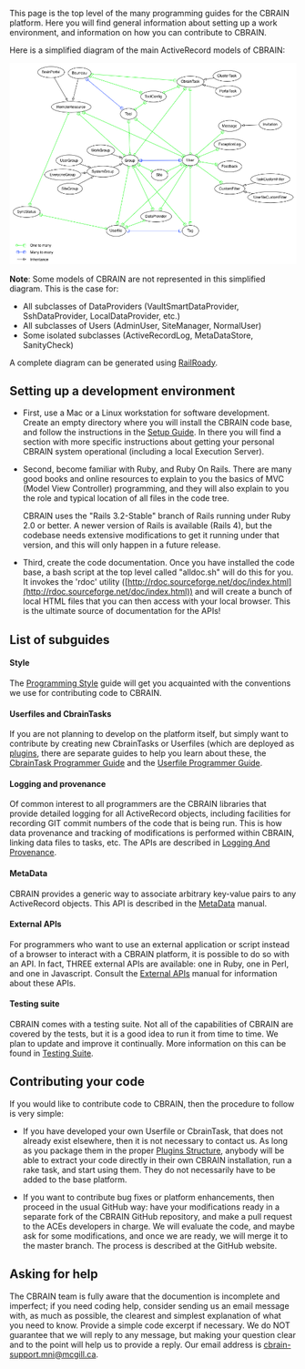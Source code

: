 This page is the top level of the many programming guides
for the CBRAIN platform. Here you will find general information
about setting up a work environment, and information on how 
you can contribute to CBRAIN.

Here is a simplified diagram of the main ActiveRecord models of CBRAIN:

[![Diagram_models](images/Diagram_models.png)](/Diagram_models.png)

**Note**: Some models of CBRAIN are not represented in this simplified diagram.
This is the case for:
* All subclasses of DataProviders (VaultSmartDataProvider, SshDataProvider, LocalDataProvider, etc.)
* All subclasses of Users (AdminUser, SiteManager, NormalUser)
* Some isolated subclasses (ActiveRecordLog, MetaDataStore, SanityCheck)

A complete diagram can be generated using [RailRoady](https://github.com/preston/railroady).

## Setting up a development environment

* First, use a Mac or a Linux workstation for software development. 
  Create an empty directory where you will install the CBRAIN code base, 
  and follow the instructions in the [Setup Guide](../1-setup/Setup-Guide.html). In there you will 
  find a section with more specific instructions about getting your 
  personal CBRAIN system operational (including a local Execution Server).

* Second, become familiar with Ruby, and Ruby On Rails.  There are
  many good books and online resources to explain to you the
  basics of MVC (Model View Controller) programming, and they will
  also explain to you the role and typical location of all files in
  the code tree.

  CBRAIN uses the "Rails 3.2-Stable" branch of Rails running under
  Ruby 2.0 or better. A newer version of Rails is available (Rails 4), 
  but the codebase needs extensive modifications to get it running 
  under that version, and this will only happen in a future
  release.

* Third, create the code documentation. Once you have installed
  the code base, a bash script at the top level called "alldoc.sh"
  will do this for you. It invokes the 'rdoc' utility
  ([http://rdoc.sourceforge.net/doc/index.html](http://rdoc.sourceforge.net/doc/index.html))
  and will create a bunch of local HTML files that you can then access
  with your local browser. This is the ultimate source of documentation
  for the APIs!

## List of subguides

#### Style

The [Programming Style](Programming-Style.html) guide will get you acquainted with
the conventions we use for contributing code to CBRAIN.

#### Userfiles and CbrainTasks

If you are not planning to develop on the platform itself, but
simply want to contribute by creating new CbrainTasks or
Userfiles (which are deployed as [plugins](Plugins-Structure.html),
there are separate guides to help you learn about these, the
[CbrainTask Programmer Guide](cbrain-task/CbrainTask-Programmer-Guide.html) and the [Userfile Programmer Guide](userfile/todo_Userfile-Programmer-Guide).

#### Logging and provenance

Of common interest to all programmers are the CBRAIN libraries
that provide detailed logging for all ActiveRecord objects,
including facilities for recording GIT commit numbers of the
code that is being run. This is how data provenance and tracking
of modifications is performed within CBRAIN, linking data files
to tasks, etc. The APIs are described in [Logging And Provenance](todo_Logging-And-Provenance.html).

#### MetaData

CBRAIN provides a generic way to associate arbitrary key-value
pairs to any ActiveRecord objects. This API is described in the
[MetaData](todo_MetaData.html) manual.

#### External APIs

For programmers who want to use an external application or script instead
of a browser to interact with a CBRAIN platform, it is possible to do so
with an API.  In fact, THREE external APIs are available: one in 
Ruby, one in Perl, and one in Javascript. Consult the [External APIs](todo_External-APIs.html) manual 
for information about these APIs.

#### Testing suite

CBRAIN comes with a testing suite. Not all of the capabilities of
CBRAIN are covered by the tests, but it is a good idea to run it from
time to time. We plan to update and improve it continually.
More information on this can be found in [Testing Suite](testing-suite/Testing-Suite.html).

## Contributing your code

If you would like to contribute code to CBRAIN, then the procedure
to follow is very simple:

* If you have developed your own Userfile or CbrainTask, that
  does not already exist elsewhere, then it is not necessary to contact 
  us. As long as you package them in the proper [Plugins Structure](Plugins-Structure.html),
  anybody will be able to extract your code directly in their own
  CBRAIN installation, run a rake task, and start using them. They
  do not necessarily have to be added to the base platform.

* If you want to contribute bug fixes or platform enhancements,
  then proceed in the usual GitHub way: have your modifications
  ready in a separate fork of the CBRAIN GitHub repository,
  and make a pull request to the ACEs developers in charge.
  We will evaluate the code, and maybe ask for some modifications,
  and once we are ready, we will merge it to the master branch.
  The process is described at the GitHub website.

## Asking for help

The CBRAIN team is fully aware that the documention is incomplete
and imperfect; if you need coding help, consider sending us an email
message with, as much as possible, the clearest and simplest explanation
of what you need to know. Provide a simple code excerpt if necessary.
We do NOT guarantee that we will reply to any message, but making your
question clear and to the point will help us to provide a reply. 
Our email address is cbrain-support.mni@mcgill.ca.

